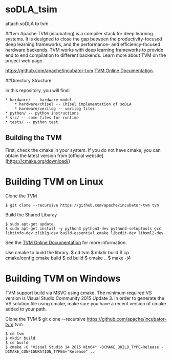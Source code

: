 # soDLA_tsim
 attach soDLA to tvm

##tvm
Apache TVM (incubating) is a compiler stack for deep learning systems. It is designed to close the gap between the productivity-focused deep learning frameworks, and the performance- and efficiency-focused hardware backends. TVM works with deep learning frameworks to provide end to end compilation to different backends.
Learn more about TVM on the project web page.

<https://github.com/apache/incubator-tvm>
[TVM Online Documentation](https://docs.tvm.ai/).

##Directory Structure

In this repository, you will find:

	* hardware/ -- hardware model
		* hardware/chisel -- Chisel implementation of soDLA
		* hardware/verilog -- verilog files
	* python/ -- python instructions
	* src/ -- some files for runtime
	* tests/ -- python test

## Building the TVM

  First, check the cmake in your system. If you do not have cmake, you can obtain the latest version from 
[official website] (https://cmake.org/download/)

# Building TVM on Linux 
  Clone the TVM

    $ git clone --recursive https://github.com/apache/incubator-tvm tvm 
  
  Build the Shared Libaray

    $ sudo apt-get update
    $ sudo apt-get install -y python3 python3-dev python3-setuptools gcc libtinfo-dev zlib1g-dev build-essential cmake libedit-dev libxml2-dev

See the [TVM Online Documentation](https://docs.tvm.ai/) for more information.

  Use cmake to build the library.
    $ cd tvm
    $ mkdir build
    $ cp cmake/config.cmake build
    $ cd build
    $ cmake ..
    $ make -j4

# Building TVM on Windows
  TVM support build via MSVC using cmake. The minimum required VS version is Visual Studio Community 2015 Update 3. In order to generate the VS solution file using cmake, make sure you have a recent version of cmake added to your path.

  Clone the TVM
    $ git clone --recursive https://github.com/apache/incubator-tvm tvm 

    $ cd tvm
    $ mkdir build
    $ cd build
    $ cmake -G "Visual Studio 14 2015 Win64" -DCMAKE_BUILD_TYPE=Release -DCMAKE_CONFIGURATION_TYPES="Release" ..

